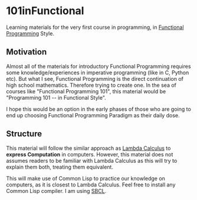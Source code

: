 # 101inFunctional
Learning materials for the very first course in programming, in [Functional Programming][1] Style.

## Motivation
Almost all of the materials for introductory Functional Programming requires some knowledge/experiences in imperative programming (like in C, Python etc). But what I see, Functional Programming is the direct continuation of high school mathematics. Therefore trying to create one. In the sea of courses like "Functional Programming 101", this material would be "Programming 101 -- in Functional Style". 

I hope this would be an option in the early phases of those who are going to end up choosing Functional Programming Paradigm as their daily dose. 

## Structure
This material will follow the similar approach as [Lambda Calculus][2] to **express Computation** in computers.
However, this material does not assumes readers to be familiar with Lambda Calculus as this will try to explain them both, treating them equivalent.

This will make use of Common Lisp to practice our knowledge on computers, as it is closest to Lambda Calculus. Feel free to install any Common Lisp compiler. I am using [SBCL][3].





[1]: https://en.wikipedia.org/wiki/Functional_programming
[2]: https://en.wikipedia.org/wiki/Lambda_calculus
[3]: http://www.sbcl.org/